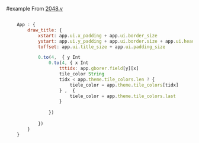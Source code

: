 #example
From [2048.v](https://github.com/vlang/v/blob/master/examples/2048/2048.v#:~:text=%7D-,fn%20(app%20%26App)%20draw_tiles()%20%7B,app,-.theme.tile_colors.last)

```js

	App : {
		draw_title: {
			xstart: app.ui.x_padding + app.ui.border_size
			ystart: app.ui.y_padding + app.ui.border.size + app.ui.header_size
			toffset: app.ui.title_size + app.ui.padding_size

			0.to(4,  { y Int
				0.to(4, { x Int 
					tttidx: app.gborer.field[y][x]
					tile_color String
					tidx < app.theme.tile_colors.len ? {
						tiele_color = app.theme.tile_colors[tidx]
					} ,  {
						tiele_color = app.theme.tile_colors.last
					}
				
				})
					
			})
		}
	}
```

